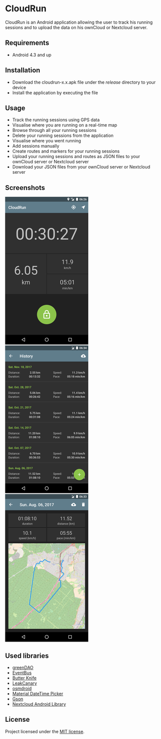 # CloudRun

CloudRun is an Android application allowing the user to track his running sessions and to upload the data on his ownCloud or Nextcloud server.


## Requirements

+ Android 4.3 and up


## Installation

+ Download the cloudrun-x.x.apk file under the *release* directory to your device
+ Install the application by executing the file 


## Usage

+ Track the running sessions using GPS data
+ Visualise where you are running on a real-time map
+ Browse through all your running sessions
+ Delete your running sessions from the application
+ Visualise where you went running
+ Add sessions manually
+ Create routes and markers for your running sessions
+ Upload your running sessions and routes as JSON files to your ownCloud server or Nextcloud server
+ Download your JSON files from your ownCloud server or Nextcloud server


## Screenshots

![](/screenshots/cloudrun_monitor.png) ![](/screenshots/cloudrun_history.png) ![](/screenshots/cloudrun_session.png)


## Used libraries

+ [greenDAO](https://github.com/greenrobot/greenDAO)
+ [EventBus](https://github.com/greenrobot/EventBus)
+ [Butter Knife](https://github.com/JakeWharton/butterknife)
+ [LeakCanary](https://github.com/square/leakcanary)
+ [osmdroid](https://github.com/osmdroid/osmdroid)
+ [Material DateTime Picker](https://github.com/wdullaer/MaterialDateTimePicker)
+ [Gson](https://github.com/google/gson)
+ [Nextcloud Android Library](https://github.com/nextcloud/android-library)


## License

Project licensed under the [MIT license](http://opensource.org/licenses/mit-license.php).
